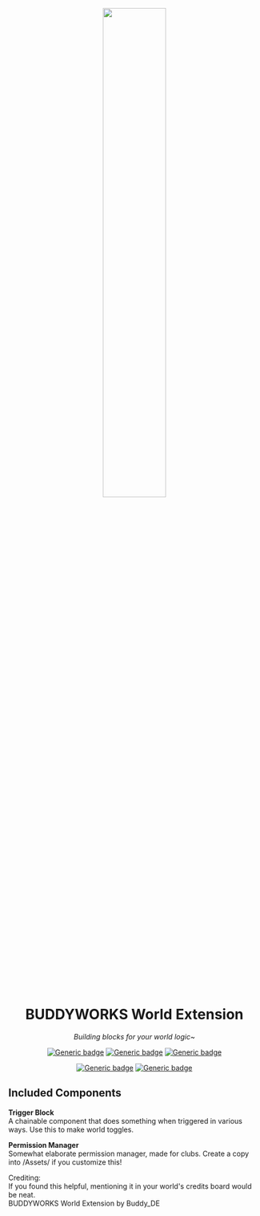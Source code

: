 <div align="center">

<a href="https://buddyworks.wtf"><img width=50% src="https://splash.buddyworks.wtf/tckAqsHD.png"></img></a>  
# BUDDYWORKS World Extension
*Building blocks for your world logic~*

[![Generic badge](https://img.shields.io/github/downloads/BUDDYWORKS-VR/worldextension/total?label=Downloads)](https://github.com/BUDDYWORKS-VR/worldextension/releases/latest)
[![Generic badge](https://img.shields.io/badge/License-MIT-informational.svg)](https://github.com/BUDDYWORKS-VR/worldextension/blob/main/LICENSE)
[![Generic badge](https://img.shields.io/badge/Unity-2022.3.22f1-red.svg)](https://unity3d.com/unity/whats-new/2022.3.22)

[![Generic badge](https://img.shields.io/discord/1115323445316702269?color=%237289da&label=DISCORD&logo=Discord&style=for-the-badge)](https://discord.buddyworks.wtf/)
[![Generic badge](https://img.shields.io/endpoint.svg?url=https%3A%2F%2Fshieldsio-patreon.vercel.app%2Fapi%3Fusername%3Dbuddy_de%26type%3Dpatrons&style=for-the-badge)](https://www.patreon.com/c/buddy_de)
  
</div>

## Included Components 

**Trigger Block**  
A chainable component that does something when triggered in various ways. Use this to make world toggles.  

**Permission Manager**  
Somewhat elaborate permission manager, made for clubs. Create a copy into /Assets/ if you customize this!  

Crediting:  
If you found this helpful, mentioning it in your world's credits board would be neat.  
BUDDYWORKS World Extension by Buddy_DE
